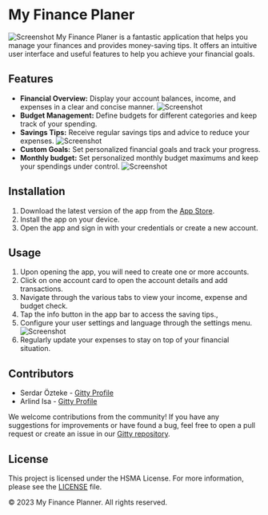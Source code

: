 # My Finance Planer
![Screenshot](1.png)
My Finance Planer is a fantastic application that helps you manage your finances and provides money-saving tips. It offers an intuitive user interface and useful features to help you achieve your financial goals.

## Features

- **Financial Overview:** Display your account balances, income, and expenses in a clear and concise manner.
![Screenshot](3.png)
- **Budget Management:** Define budgets for different categories and keep track of your spending.
- **Savings Tips:** Receive regular savings tips and advice to reduce your expenses.
![Screenshot](5.png)
- **Custom Goals:** Set personalized financial goals and track your progress.
- **Monthly budget:** Set personalized monthly budget maximums and keep your spendings under control.
![Screenshot](4.png)

## Installation

1. Download the latest version of the app from the [App Store](https://nicht-existent.com).
2. Install the app on your device.
3. Open the app and sign in with your credentials or create a new account.

## Usage

1. Upon opening the app, you will need to create one or more accounts.
2. Click on one account card to open the account details and add transactions.
3. Navigate through the various tabs to view your income, expense and budget check.
4. Tap the info button in the app bar to access the saving tips.,
5. Configure your user settings and language through the settings menu.
![Screenshot](2.png)
6. Regularly update your expenses to stay on top of your financial situation.

## Contributors

- Serdar Özteke - [Gitty Profile](https://gitty.informatik.hs-mannheim.de/1925809)
- Arlind Isa - [Gitty Profile](https://gitty.informatik.hs-mannheim.de/1925670)

We welcome contributions from the community! If you have any suggestions for improvements or have found a bug, feel free to open a pull request or create an issue in our [Gitty repository](https://gitty.informatik.hs-mannheim.de/1925809/cpd_app_gruppe).

## License

This project is licensed under the HSMA License. For more information, please see the [LICENSE](LICENSE) file.

© 2023 My Finance Planner. All rights reserved.